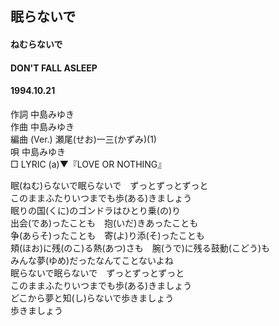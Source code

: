 ## 眠らないで
#### ねむらないで
#### DON'T FALL ASLEEP
#### 1994.10.21


作詞     中島みゆき　　　　　   
作曲      中島みゆき  　　　   
編曲 (Ver.) 瀬尾(せお)一三(かずみ)(1)　　　　    
唄     中島みゆき      
□ LYRIC (a)▼『LOVE OR NOTHING』   

眠(ねむ)らないで眠らないで　ずっとずっとずっと  
このままふたりいつまでも歩(ある)きましょう  
眠りの国(くに)のゴンドラはひとり乗(の)り  
出会(であ)ったことも　抱(いだ)きあったことも  
争(あらそ)ったことも　寄(よ)り添(そ)ったことも  
頬(ほお)に残(のこ)る熱(あつ)さも　腕(うで)に残る鼓動(こどう)も  
みんな夢(ゆめ)だったなんてことないよね  
眠らないで眠らないで　ずっとずっとずっと  
このままふたりいつまでも歩(ある)きましょう  
どこから夢と知(し)らないで歩きましょう  
歩きましょう  